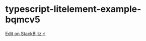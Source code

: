 # typescript-litelement-example-bqmcv5

[Edit on StackBlitz ⚡️](https://stackblitz.com/edit/typescript-litelement-example-bqmcv5)